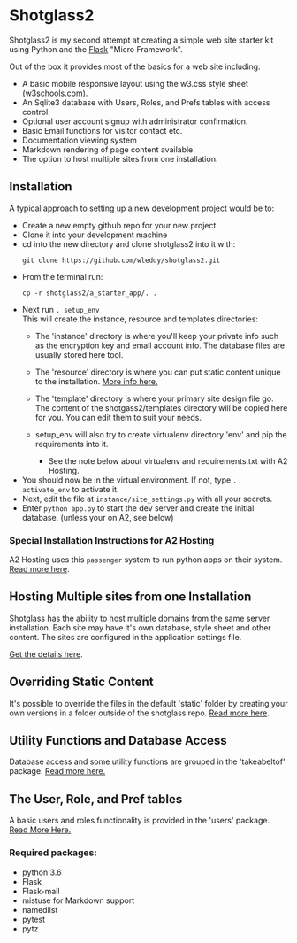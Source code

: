 # Shotglass2

Shotglass2 is my second attempt at creating a simple web site starter kit using Python and the [Flask](http://flask.pocoo.org) "Micro Framework".

Out of the box it provides most of the basics for a web site including:

* A basic mobile responsive layout using the w3.css style sheet ([w3schools.com](https://www.w3schools.com/w3css/default.asp)).
* An Sqlite3 database with Users, Roles, and Prefs tables with access control.
* Optional user account signup with administrator confirmation.
* Basic Email functions for visitor contact etc.
* Documentation viewing system
* Markdown rendering of page content available.
* The option to host multiple sites from one installation.

## Installation 

A typical approach to setting up a new development project would be to:
* Create a new empty github repo for your new project
* Clone it into your development machine
* cd into the new directory and clone shotglass2 into it with:
    ```
    git clone https://github.com/wleddy/shotglass2.git
    ```
* From the terminal run:
    ```
    cp -r shotglass2/a_starter_app/. .
    ```
* Next run `. setup_env`  
  This will create the instance, resource and templates directories:
    * The 'instance' directory is where you'll keep your private info such as the encryption key and email account info. The database files
    are usually stored here tool.
    * The 'resource' directory is where you can put static content unique to the installation. [More info here.](/docs/takeabeltof/content_override.md)
    * The 'template' directory is where your primary site design file go. The content of the shotgass2/templates directory will
    be copied here for you. You can edit them to suit your needs.  
    
    * setup_env will also try to create virtualenv directory 'env' and pip the requirements into it.  
        * See the note below about virtualenv and requirements.txt with A2 Hosting.  
* You should now be in the virtual environment. If not, type `. activate_env` to activate it.
* Next, edit the file at `instance/site_settings.py` with all your secrets.
* Enter `python app.py` to start the dev server and create the initial database. (unless your on A2, see below)
    
### Special Installation Instructions for A2 Hosting

A2 Hosting uses this `passenger` system to run python apps on their system. [Read more here](/docs/passenger_setup.md).

## Hosting Multiple sites from one Installation

Shotglass has the ability to host multiple domains from the same server installation. Each site may have it's own database, style
sheet and other content. The sites are configured in the application settings file.

[Get the details here](/docs/shared_domain_hosting.md).

## Overriding Static Content

It's possible to override the files in the default 'static' folder by creating your own versions in a folder outside of the shotglass
repo. [Read more here](/docs/takeabeltof/content_override.md).

## Utility Functions and Database Access

Database access and some utility functions are grouped in the 'takeabeltof' package. [Read more here.](/docs/takeabeltof/index.md)

## The User, Role, and Pref tables

A basic users and roles functionality is provided in the 'users' package. [Read More Here.](/docs/users/index.md)

### Required packages:

* python 3.6
* Flask
* Flask-mail
* mistuse for Markdown support
* namedlist
* pytest
* pytz


